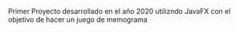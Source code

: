Primer Proyecto desarrollado en el año 2020 utilizndo JavaFX con el objetivo de hacer un juego de memograma
